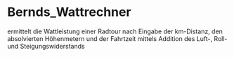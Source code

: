 # Bernds_Wattrechner
ermittelt die Wattleistung einer Radtour
nach Eingabe der km-Distanz, den absolvierten Höhenmetern und der Fahrtzeit
mittels Addition des Luft-, Roll- und Steigungswiderstands
